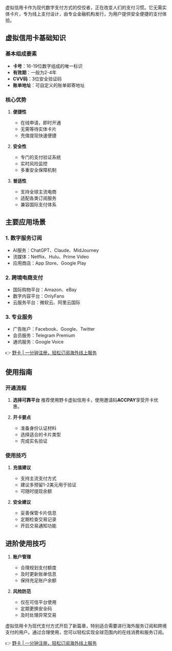 虚拟信用卡作为现代数字支付方式的佼佼者，正在改变人们的支付习惯。它无需实体卡片，专为线上支付设计，由专业金融机构发行，为用户提供安全便捷的支付体验。

## 虚拟信用卡基础知识

### 基本组成要素

- **卡号**：16-19位数字组成的唯一标识
- **有效期**：一般为2-4年
- **CVV码**：3位安全验证码
- **账单地址**：可自定义的账单邮寄地址

### 核心优势

1. **便捷性**
   - 在线申请，即时开通
   - 无需等待实体卡片
   - 充值提现快速便捷

2. **安全性**
   - 专门的支付验证系统
   - 实时风险监控
   - 多重安全保障机制

3. **普适性**
   - 支持全球主流电商
   - 适配各类订阅服务
   - 兼容国际支付体系

## 主要应用场景

### 1. 数字服务订阅
- AI服务：ChatGPT、Claude、MidJourney
- 流媒体：Netflix、Hulu、Prime Video
- 应用商店：App Store、Google Play

### 2. 跨境电商支付
- 国际购物平台：Amazon、eBay
- 数字内容平台：OnlyFans
- 云服务平台：微软云、阿里云国际

### 3. 专业服务
- 广告账户：Facebook、Google、Twitter
- 会员服务：Telegram Premium
- 通讯服务：Google Voice

👉 [野卡 | 一分钟注册，轻松订阅海外线上服务](https://bit.ly/bewildcard)

## 使用指南

### 开通流程

1. **选择可靠平台**
   推荐使用野卡虚拟信用卡，使用邀请码**ACCPAY**享受开卡优惠。

2. **开卡要点**
   - 准备身份认证材料
   - 选择适合的卡片类型
   - 完成实名验证

### 使用技巧

1. **充值建议**
   - 支持主流支付方式
   - 建议多预留1-2美元用于验证
   - 可随时提现余额

2. **安全建议**
   - 妥善保管卡片信息
   - 定期检查交易记录
   - 开启交易通知功能

## 进阶使用技巧

1. **账户管理**
   - 合理规划支付额度
   - 及时更新账单信息
   - 保持充足账户余额

2. **风险防范**
   - 仅在可信平台使用
   - 定期更换安全码
   - 及时处理异常交易

虚拟信用卡为现代支付方式开启了新篇章，特别适合需要进行海外服务订阅和跨境支付的用户。通过合理使用，您可以轻松实现全球范围内的在线消费和服务订阅。

👉 [野卡 | 一分钟注册，轻松订阅海外线上服务](https://bit.ly/bewildcard)